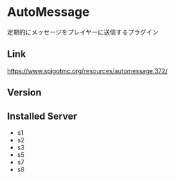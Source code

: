 # AutoMessage
定期的にメッセージをプレイヤーに送信するプラグイン

## Link
https://www.spigotmc.org/resources/automessage.372/

## Version

## Installed Server
- s1
- s2
- s3
- s5
- s7
- s8
